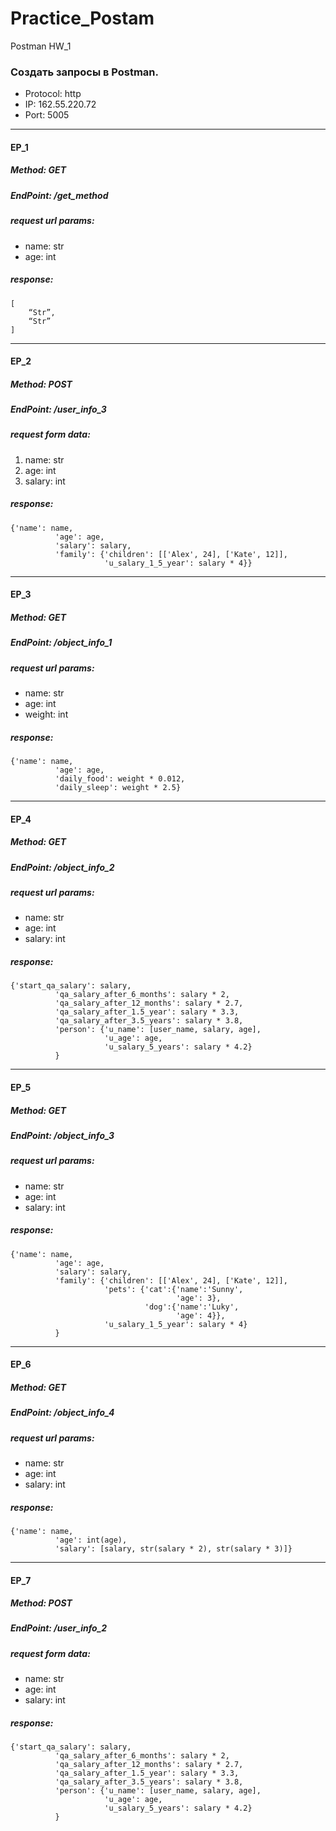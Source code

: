 # Practice_Postam

Postman
HW_1

### Создать запросы в Postman.

* Protocol: http
* IP: 162.55.220.72
* Port: 5005
***

#### EP_1
##### Method: GET
##### EndPoint: /get_method
##### request url params: 
* name: str
* age: int

##### response: 
```
[
    “Str”,
    “Str”
]
```
-----------------------------------

#### EP_2
##### Method: POST
##### EndPoint: /user_info_3
##### request form data: 
1. name: str
2. age: int
3. salary: int

##### response: 
```
{'name': name,
          'age': age,
          'salary': salary,
          'family': {'children': [['Alex', 24], ['Kate', 12]],
                     'u_salary_1_5_year': salary * 4}}
```
-----------------------------------

#### EP_3
##### Method: GET
##### EndPoint: /object_info_1
##### request url params: 
* name: str
* age: int
* weight: int

##### response: 
```
{'name': name,
          'age': age,
          'daily_food': weight * 0.012,
          'daily_sleep': weight * 2.5}
```
-----------------------------------

#### EP_4
##### Method: GET
##### EndPoint: /object_info_2
##### request url params: 
* name: str
* age: int
* salary: int

##### response: 
```
{'start_qa_salary': salary,
          'qa_salary_after_6_months': salary * 2,
          'qa_salary_after_12_months': salary * 2.7,
          'qa_salary_after_1.5_year': salary * 3.3,
          'qa_salary_after_3.5_years': salary * 3.8,
          'person': {'u_name': [user_name, salary, age],
                     'u_age': age,
                     'u_salary_5_years': salary * 4.2}
          }
```
-----------------------------------

#### EP_5
##### Method: GET
##### EndPoint: /object_info_3
##### request url params: 
* name: str
* age: int
* salary: int

##### response:
```
{'name': name,
          'age': age,
          'salary': salary,
          'family': {'children': [['Alex', 24], ['Kate', 12]],
                     'pets': {'cat':{'name':'Sunny',
                                     'age': 3},
                              'dog':{'name':'Luky',
                                     'age': 4}},
                     'u_salary_1_5_year': salary * 4}
          }
```
-----------------------------------

#### EP_6
##### Method: GET
##### EndPoint: /object_info_4
##### request url params: 
* name: str
* age: int
* salary: int

##### response: 
```
{'name': name,
          'age': int(age),
          'salary': [salary, str(salary * 2), str(salary * 3)]}
```
-----------------------------------

#### EP_7
##### Method: POST
##### EndPoint: /user_info_2
##### request form data: 
* name: str
* age: int
* salary: int

##### response: 
```
{'start_qa_salary': salary,
          'qa_salary_after_6_months': salary * 2,
          'qa_salary_after_12_months': salary * 2.7,
          'qa_salary_after_1.5_year': salary * 3.3,
          'qa_salary_after_3.5_years': salary * 3.8,
          'person': {'u_name': [user_name, salary, age],
                     'u_age': age,
                     'u_salary_5_years': salary * 4.2}
          }
```

